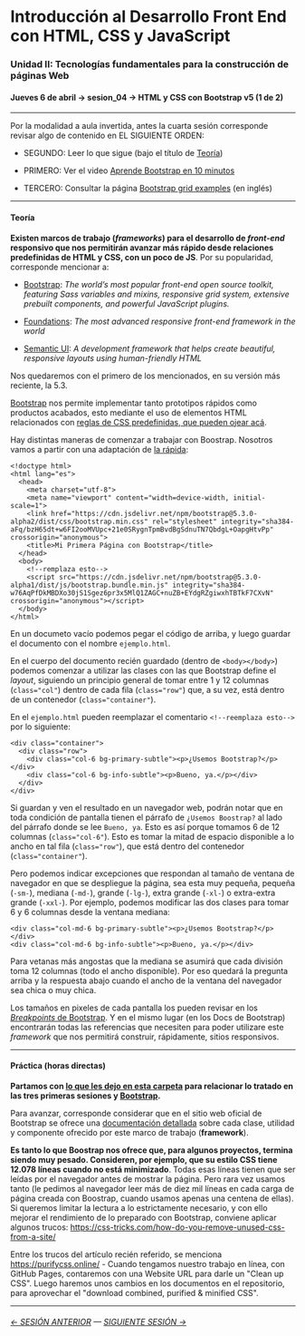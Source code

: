 # Introducción al Desarrollo Front End con HTML, CSS y JavaScript

### Unidad II: Tecnologías fundamentales para la construcción de páginas Web

#### Jueves 6 de abril → sesion_04 → HTML y CSS con Bootstrap v5 (1 de 2)

- - - - - - - - 

Por la modalidad a aula invertida, antes la cuarta sesión corresponde revisar algo de contenido en EL SIGUIENTE ORDEN:

- SEGUNDO: Leer lo que sigue (bajo el título de [Teoría](#teor%C3%ADa))

- PRIMERO: Ver el video [Aprende Bootstrap en 10 minutos](https://youtu.be/XXllX0A_9KQ)

- TERCERO: Consultar la página [Bootstrap grid examples](https://getbootstrap.com/docs/5.3/examples/grid/) (en inglés)

- - - - - - - - 

#### Teoría

**Existen marcos de trabajo (*frameworks*) para el desarrollo de *front-end* responsivo que nos permitirán avanzar más rápido desde relaciones predefinidas de HTML y CSS, con un poco de JS**. Por su popularidad, corresponde mencionar a:

- [Bootstrap](https://getbootstrap.com/): *The world’s most popular front-end open source toolkit, featuring Sass variables and mixins, responsive grid system, extensive prebuilt components, and powerful JavaScript plugins.*

- [Foundations](https://get.foundation/): *The most advanced responsive front-end framework in the world* 

- [Semantic UI](https://semantic-ui.com/): *A development framework that helps create beautiful, responsive layouts using human-friendly HTML*

Nos quedaremos con el primero de los mencionados, en su versión más reciente, la 5.3. 

[Bootstrap](https://getbootstrap.com/) nos permite implementar tanto prototipos rápidos como productos acabados, esto mediante el uso de elementos HTML relacionados con [reglas de CSS predefinidas, que pueden ojear acá](https://cdn.jsdelivr.net/npm/bootstrap@5.3.0-alpha2/dist/css/bootstrap.css).

Hay distintas maneras de comenzar a trabajar con Boostrap. Nosotros vamos a partir con una adaptación de [la rápida](https://getbootstrap.com/docs/5.3/getting-started/introduction/#quick-start): 

```
<!doctype html>
<html lang="es">
  <head>
    <meta charset="utf-8">
    <meta name="viewport" content="width=device-width, initial-scale=1">
    <link href="https://cdn.jsdelivr.net/npm/bootstrap@5.3.0-alpha2/dist/css/bootstrap.min.css" rel="stylesheet" integrity="sha384-aFq/bzH65dt+w6FI2ooMVUpc+21e0SRygnTpmBvdBgSdnuTN7QbdgL+OapgHtvPp" crossorigin="anonymous">
    <title>Mi Primera Página con Bootstrap</title>
  </head>
  <body>
    <!--remplaza esto-->
    <script src="https://cdn.jsdelivr.net/npm/bootstrap@5.3.0-alpha1/dist/js/bootstrap.bundle.min.js" integrity="sha384-w76AqPfDkMBDXo30jS1Sgez6pr3x5MlQ1ZAGC+nuZB+EYdgRZgiwxhTBTkF7CXvN" crossorigin="anonymous"></script>
  </body>
</html>
```
En un documeto vacío podemos pegar el código de arriba, y luego guardar el documento con el nombre `ejemplo.html`.

En el cuerpo del documento recién guardado (dentro de `<body></body>`) podemos comenzar a utilizar las clases con las que Bootstrap define el *layout*, siguiendo un principio general de tomar entre 1 y 12 columnas (`class="col"`) dentro de cada fila (`class="row"`) que, a su vez, está dentro de un contenedor (`class="container"`). 

En el `ejemplo.html` pueden reemplazar el comentario `<!--reemplaza esto-->` por lo siguiente:

```
<div class="container">
  <div class="row">
    <div class="col-6 bg-primary-subtle"><p>¿Usemos Bootstrap?</p></div>
    <div class="col-6 bg-info-subtle"><p>Bueno, ya.</p></div>
  </div>
</div>
```

Si guardan y ven el resultado en un navegador web, podrán notar que en toda condición de pantalla tienen el párrafo de `¿Usemos Boostrap?` al lado del párrafo donde se lee `Bueno, ya`. Esto es así porque tomamos 6 de 12 columnas (`class="col-6"`). Esto es tomar la mitad de espacio disponible a lo ancho en tal fila (`class="row"`), que está dentro del contenedor (`class="container"`).

Pero podemos indicar excepciones que respondan al tamaño de ventana de navegador en que se despliegue la página, sea esta muy pequeña, pequeña (`-sm-`), mediana (`-md-`), grande (`-lg-`), extra grande (`-xl-`) o extra-extra grande (`-xxl-`). Por ejemplo, podemos modificar las dos clases para tomar 6 y 6 columnas desde la ventana mediana:

```
<div class="col-md-6 bg-primary-subtle"><p>¿Usemos Bootstrap?</p></div>
<div class="col-md-6 bg-info-subtle"><p>Bueno, ya.</p></div> 
```

Para vetanas más angostas que la mediana se asumirá que cada división toma 12 columnas (todo el ancho disponible). Por eso quedará la pregunta arriba y la respuesta abajo cuando el ancho de la ventana del navegador sea chica o muy chica. 

Los tamaños en pixeles de cada pantalla los pueden revisar en los [*Breakpoints* de Bootstrap](https://getbootstrap.com/docs/5.3/layout/breakpoints/#available-breakpoints). Y en el mismo lugar (en los Docs de Bootstrap) encontrarán todas las referencias que necesiten para poder utilizare este *framework* que nos permitirá construir, rápidamente, sitios responsivos.

- - - - - - 

#### Práctica (horas directas)

**Partamos con [lo que les dejo en esta carpeta](https://profesorfaco.github.io/front-2023-1/sesion_04/index.html) para relacionar lo tratado en las tres primeras sesiones y [Bootstrap](https://getbootstrap.com/).**

Para avanzar, corresponde considerar que en el sitio web oficial de Bootstrap se ofrece una [documentación detallada](https://getbootstrap.com/docs/5.3/getting-started/introduction/) sobre cada clase, utilidad y componente ofrecido por este marco de trabajo (**framework**). 

**Es tanto lo que Boostrap nos ofrece que, para algunos proyectos, termina siendo muy pesado. Consideren, por ejemplo, que su estilo CSS tiene 12.078 líneas cuando no está minimizado**. Todas esas líneas tienen que ser leídas por el navegador antes de mostrar la página. Pero rara vez usamos tanto (le pedimos al navegador leer más de diez mil líneas en cada carga de página creada con Boostrap, cuando usamos apenas una centena de ellas). Si queremos limitar la lectura a lo estrictamente necesario, y con ello mejorar el rendimiento de lo preparado con Bootstrap, conviene aplicar algunos trucos: https://css-tricks.com/how-do-you-remove-unused-css-from-a-site/ 

Entre los trucos del artículo recién referido, se menciona https://purifycss.online/ - Cuando tengamos nuestro trabajo en línea, con GitHub Pages, contaremos con una Website URL para darle un "Clean up CSS". Luego haremos unos cambios en los documentos en el repositorio, para aprovechar el "download combined, purified & minified CSS".


- - - - - - - 

###### [← SESIÓN ANTERIOR](https://github.com/profesorfaco/front-2023-1/tree/main/sesion_03) — [SIGUIENTE SESIÓN →](https://github.com/profesorfaco/front-2023-1/tree/main/sesion_05)
